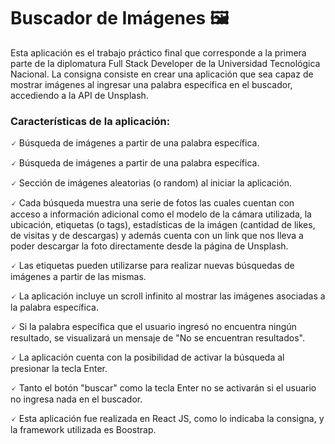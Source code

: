 # Buscador de Imágenes 🖼️

Esta aplicación es el trabajo práctico final que corresponde a la primera parte de la diplomatura Full Stack Developer de la Universidad Tecnológica Nacional. La consigna consiste en crear una aplicación que sea capaz de mostrar imágenes al ingresar una palabra específica en el buscador, accediendo a la API de Unsplash.

### **Características de la aplicación:**
<p>🗸 Búsqueda de imágenes a partir de una palabra específica.</p>
<p>🗸 Búsqueda de imágenes a partir de una palabra específica.</p>
<p>🗸 Sección de imágenes aleatorias (o random) al iniciar la aplicación.</p>
<p>🗸 Cada búsqueda muestra una serie de fotos las cuales cuentan con acceso a información adicional como el modelo de la cámara utilizada, la ubicación, etiquetas (o tags), estadísticas de la imágen (cantidad de likes, de visitas y de descargas) y además cuenta con un link que nos lleva a poder descargar la foto directamente desde la página de Unsplash.</p>
<p>🗸 Las etiquetas pueden utilizarse para realizar nuevas búsquedas de imágenes a partir de las mismas.</p>
<p>🗸 La aplicación incluye un scroll infinito al mostrar las imágenes asociadas a la palabra específica.</p>
<p>🗸 Si la palabra específica que el usuario ingresó no encuentra ningún resultado, se visualizará un mensaje de "No se encuentran resultados".</p>
<p>🗸 La aplicación cuenta con la posibilidad de activar la búsqueda al presionar la tecla Enter.</p>
<p>🗸 Tanto el botón "buscar" como la tecla Enter no se activarán si el usuario no ingresa nada en el buscador.</p>

<p>🗸 Esta aplicación fue realizada en React JS, como lo indicaba la consigna, y la framework utilizada es Boostrap.</p>
